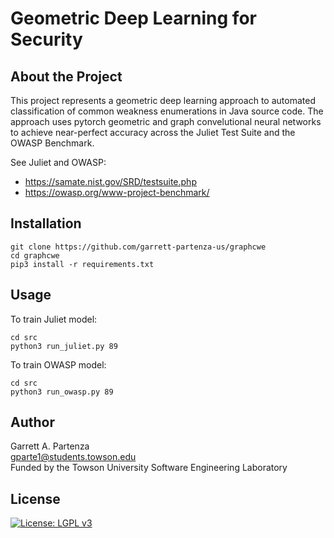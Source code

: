# Geometric Deep Learning for Security
## About the Project

This project represents a geometric deep learning approach to automated classification of common weakness enumerations in Java source code. The approach uses pytorch geometric and graph convelutional neural networks to achieve near-perfect accuracy across the Juliet Test Suite and the OWASP Benchmark. 

See Juliet and OWASP:

* <https://samate.nist.gov/SRD/testsuite.php>
* <https://owasp.org/www-project-benchmark/>

## Installation

```
git clone https://github.com/garrett-partenza-us/graphcwe
cd graphcwe
pip3 install -r requirements.txt
```

## Usage

To train Juliet model:
```
cd src
python3 run_juliet.py 89
```

To train OWASP model:
```
cd src
python3 run_owasp.py 89
```

## Author
Garrett A. Partenza\
gparte1@students.towson.edu\
Funded by the Towson University Software Engineering Laboratory

## License
[![License: LGPL v3](https://img.shields.io/badge/License-LGPL%20v3-blue.svg)](https://www.gnu.org/licenses/lgpl-3.0)

